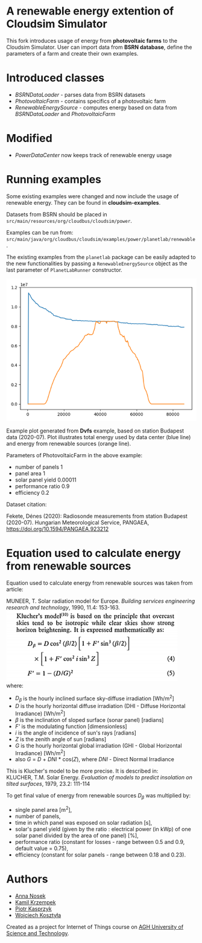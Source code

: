 # A renewable energy extention of Cloudsim Simulator #

This fork introduces usage of energy from **photovoltaic farms** to the Cloudsim Simulator.
User can import data from **BSRN database**, define the parameters of a farm and create their own examples.

# Introduced classes #
* *BSRNDataLoader* - parses data from BSRN datasets
* *PhotovoltaicFarm* - contains specifics of a photovoltaic farm
* *RenewableEnergySource* - computes energy based on data from *BSRNDataLoader* and *PhotovoltaicFarm*

# Modified #
* *PowerDataCenter* now keeps track of renewable energy usage

# Running examples #
Some existing examples were changed and now include the usage of renewable energy. They can be found in **cloudsim-examples**.

Datasets from BSRN should be placed in `src/main/resources/org/cloudbus/cloudsim/power`.

Examples can be run from: `src/main/java/org/cloudbus/cloudsim/examples/power/planetlab/renewable`.

The existing examples from the `planetlab` package can be easily adapted to the new functionalities by passing a `RenewableEnergySource` object as the last parameter of `PlanetLabRunner` constructor.

![Example plot](plot.png)

Example plot generated from **Dvfs** example, based on station Budapest data (2020-07). Plot illustrates total energy used by data center (blue line) and energy from renewable sources (orange line).

Parameters of PhotovoltaicFarm in the above example:
* number of panels 1
* panel area 1
* solar panel yield 0.00011
* performance ratio 0.9
* efficiency 0.2

Dataset citation:

Fekete, Dénes (2020): Radiosonde measurements from station Budapest (2020-07). Hungarian Meteorological Service, PANGAEA, https://doi.org/10.1594/PANGAEA.923212

# Equation used to calculate energy from renewable sources #

Equation used to calculate energy from renewable sources was taken from article:  

MUNEER, T. Solar radiation model for Europe. _Building services engineering research and technology_, 1990, 11.4: 153-163.  
![Klutcher's model equation](equation.png)  
where: 
* _D<sub>&beta;</sub>_ is the hourly inclined surface sky-diffuse irradiation [Wh/m<sup>2</sup>]
* _D_ is the hourly horizontal diffuse irradiation (DHI - Diffuse Horizontal Irradiance) [Wh/m<sup>2</sup>]
* _&beta;_ is the inclination of sloped surface (sonar panel) [radians]
* _F'_ is the modulating function [dimensionless]
* _i_ is the angle of incidence of sun's rays [radians]
* _Z_ is the zenith angle of sun [radians]
* _G_ is the hourly horizontal global irradiation (GHI - Global Horizontal Irradiance) [Wh/m<sup>2</sup>]
* also  _G_ = _D_ + _DNI_ * cos(_Z_), where _DNI_ - Direct Normal Irradiance  

This is Klucher's model to be more precise. It is described in:  
KLUCHER, T.M. Solar Energy. _Evaluation of models to predict insolation on tilted surfaces_, 1979, 23.2: 111-114
  
To get final value of  energy from renewable sources _D<sub>&beta;</sub>_ was multiplied by:  
* single panel area [m<sup>2</sup>],  
* number of panels,  
* time in which panel was exposed on solar radiation [s],  
* solar's panel yield (given by the ratio : electrical power (in kWp) of one solar panel divided by the area of one panel) [%],  
* performance ratio (constant for losses - range between 0.5 and 0.9, default value = 0.75),  
* efficiency (constant for solar panels - range between 0.18 and 0.23).

 
# Authors #

* [Anna Nosek](https://github.com/Enkelian)
* [Kamil Krzempek](https://github.com/krzempekk)
* [Piotr Kasprzyk](https://github.com/kaspiotr)
* [Wojciech Kosztyła](https://github.com/GabenRulez)

Created as a project for Internet of Things course on [AGH University of Science and Technology](https://www.agh.edu.pl/en/).


